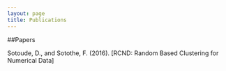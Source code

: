```yaml
---
layout: page
title: Publications
---
```


##Papers

Sotoude, D., and Sotothe, F. (2016). [RCND: Random Based Clustering for Numerical Data]
